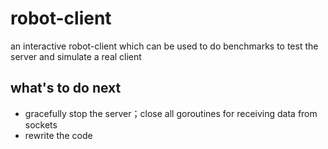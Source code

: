 # robot-client
an interactive robot-client which can be used to do benchmarks to test the server and simulate a real client

## what's to do next
* gracefully stop the server；close all goroutines for receiving data from sockets  
* rewrite the code



